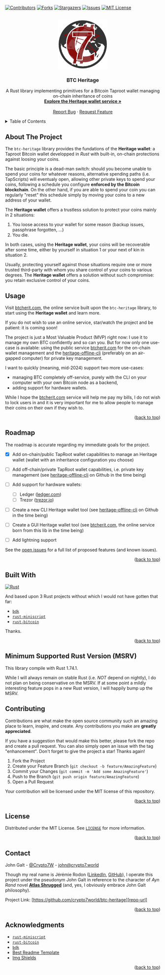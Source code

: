 <div id="top"></div>


<!-- PROJECT SHIELDS -->
<!--
*** I'm using markdown "reference style" links for readability.
*** Reference links are enclosed in brackets [ ] instead of parentheses ( ).
*** See the bottom of this document for the declaration of the reference variables
*** for contributors-url, forks-url, etc. This is an optional, concise syntax you may use.
*** https://www.markdownguide.org/basic-syntax/#reference-style-links
-->
[![Contributors][contributors-shield]][contributors-url]
[![Forks][forks-shield]][forks-url]
[![Stargazers][stars-shield]][stars-url]
[![Issues][issues-shield]][issues-url]
[![MIT License][license-shield]][license-url]


<!-- PROJECT LOGO -->
<br />
<div align="center">
  <a href="https://github.com/crypto7world/btc-heritage">
    <img src="images/logo.png" alt="Logo" width="160" height="160">
  </a>

  <h3 align="center">BTC Heritage</h3>

  <p align="center">
    A Rust library implementing primitives for a Bitcoin Taproot wallet managing on-chain inheritance of coins
    <br />
    <a href="https://btcherit.com"><strong>Explore the Heritage wallet service »</strong></a>
    <br />
    <br />
    <a href="https://github.com/crypto7world/btc-heritage/issues">Report Bug</a>
    ·
    <a href="https://github.com/crypto7world/btc-heritage/issues">Request Feature</a>
  </p>
</div>

<!-- TABLE OF CONTENTS -->
<details>
  <summary>Table of Contents</summary>
  <ol>
    <li><a href="#about-the-project">About The Project</a></li>
    <li><a href="#usage">Usage</a></li>
    <li><a href="#roadmap">Roadmap</a></li>
    <li><a href="#built-with">Built With</a></li>
    <li><a href="#minimum-supported-rust-version-msrv">Minimum Supported Rust Version (MSRV)</a></li>
    <li><a href="#contributing">Contributing</a></li>
    <li><a href="#license">License</a></li>
    <li><a href="#contact">Contact</a></li>
    <li><a href="#acknowledgments">Acknowledgments</a></li>
  </ol>
</details>

<!-- ABOUT THE PROJECT -->
## About The Project

The `btc-heritage` library provides the fundations of the **Heritage wallet**: a Taproot Bitcoin wallet developped in *Rust* with built-in, on-chain protections against loosing your coins.

The basic principle is a dead-man switch: should you become unable to spend your coins for whatever reasons, alternative spending paths (i.e. TapScripts) will eventualy open, allowing other private keys to spend your coins, following a schedule you configure **enforced by the Bitcoin blockchain**. On the other hand, if you are able to spend your coin you can regularly "reset" this schedule simply by moving your coins to a new address of your wallet.

The **Heritage wallet** offers a trustless solution to protect your coins mainly in 2 situations:

1. You loose access to your wallet for some reason (backup issues, passphrase forgotten, ...)
2. You die.

In both cases, using the **Heritage wallet**, your coins will be recoverable after some time, either by yourself in situation 1 or your next of kin in situation 2.

Usually, protecting yourself against those situations require one or more trusted third-party with whom you share control of your coins to various degrees. The **Heritage wallet** offers a solution without such compromise: you retain exclusive control of your coins.

## Usage
Visit [btcherit.com][heritage-wallet-service], the online service built upon the `btc-heritage` library, to start using the **Heritage wallet** and learn more.

If you do not wish to use an online service, star/watch the project and be patient: it is coming soon!

The project is just a Most Valuable Product (MVP) right now: I use it to manage my own BTC confidently and so can you. But for now only one use-case is available: using the public service [btcherit.com][heritage-wallet-service] for the on-chain wallet management and the [heritage-offline-cli][offline-cli-repo-url] (preferably on an air-gapped computer) for private key management.

I want to quickly (meaning, mid-2024) support two more use-cases:
- managing BTC completely off-service, purely with the CLI on your computer with your own Bitcoin node as a backend,
- adding support for hardware wallets.

While I hope the [btcherit.com][heritage-wallet-service] service will help me pay my bills, I do not wish to lock users in and it is very important for me to allow people to manage their coins on their own if they wish to.

<p align="right">(<a href="#top">back to top</a>)</p>

<!-- ROADMAP -->
## Roadmap

The roadmap is accurate regarding my immediate goals for the project.

- [x] Add on-chain/public TapRoot wallet capabilities to manage an Heritage wallet (wallet with an inheritance configuration you choose)
- [ ] Add off-chain/private TapRoot wallet capabilities, i.e. private key management (see [heritage-offline-cli][offline-cli-repo-url] on Github in the time being)
- [ ] Add support for hardware wallets:
  - [ ] Ledger ([ledger.com](https://www.ledger.com/))
  - [ ] Trezor ([trezor.io](https://trezor.io/))
- [ ] Create a new CLI Heritage wallet tool (see [heritage-offline-cli][offline-cli-repo-url] on Github in the time being)
- [ ] Create a GUI Heritage wallet tool (see [btcherit.com][heritage-wallet-service], the online service born from this lib in the time being)
- [ ] Add lightning support


See the [open issues](https://github.com/crypto7world/btc-heritage/issues) for a full list of proposed features (and known issues).

<p align="right">(<a href="#top">back to top</a>)</p>

## Built With

[![Rust][rust-shield]][rust-url]

And based upon 3 Rust projects without which I would not have gotten that far:

* [`bdk`]
* [`rust-miniscript`]
* [`rust-bitcoin`]

Thanks.

<p align="right">(<a href="#top">back to top</a>)</p>


## Minimum Supported Rust Version (MSRV)
This library compile with Rust 1.74.1.

While I will always remain on stable Rust (i.e. *NOT* depend on nightly), I do not plan on being conservative on the MSRV. If at some point a mildly interesting feature pops in a new Rust version, I will happily bump up the MSRV.


<!-- CONTRIBUTING -->
## Contributing

Contributions are what make the open source community such an amazing place to learn, inspire, and create. Any contributions you make are **greatly appreciated**.

If you have a suggestion that would make this better, please fork the repo and create a pull request. You can also simply open an issue with the tag "enhancement".
Don't forget to give the project a star! Thanks again!

1. Fork the Project
2. Create your Feature Branch (`git checkout -b feature/AmazingFeature`)
3. Commit your Changes (`git commit -m 'Add some AmazingFeature'`)
4. Push to the Branch (`git push origin feature/AmazingFeature`)
5. Open a Pull Request

Your contribution will be licensed under the MIT license of this repository.

<p align="right">(<a href="#top">back to top</a>)</p>

<!-- LICENSE -->
## License

Distributed under the MIT License. See [`LICENSE`][license-url] for more information.

<p align="right">(<a href="#top">back to top</a>)</p>

<!-- CONTACT -->
## Contact

John Galt - [@Crypto7W](https://twitter.com/Crypto7W) - john@crypto7.world

Though my real name is Jérémie Rodon ([LinkedIn][jr-linkedin-url], [GitHub][jr-github-url]), I operate this project under the pseudonym John Galt in reference to the character of *Ayn Rand* novel [**Atlas Shrugged**](https://www.amazon.com/Atlas-Shrugged-Ayn-Rand-ebook/dp/B003V8B5XO) (and, yes, I obviously embrace John Galt philosophy).

Project Link: [https://github.com/crypto7world/btc-heritage][repo-url]

<p align="right">(<a href="#top">back to top</a>)</p>

<!-- ACKNOWLEDGMENTS -->
## Acknowledgments

* [`rust-miniscript`]
* [`rust-bitcoin`]
* [`bdk`]
* [Best Readme Template](https://github.com/othneildrew/Best-README-Template)
* [Img Shields](https://shields.io)

<p align="right">(<a href="#top">back to top</a>)</p>


<!-- MARKDOWN LINKS & IMAGES -->
<!-- https://www.markdownguide.org/basic-syntax/#reference-style-links -->
[heritage-wallet-service]: https://btcherit.com
[repo-url]: https://github.com/crypto7world/btc-heritage
[offline-cli-repo-url]: https://github.com/crypto7world/heritage-offline-cli
[contributors-shield]: https://img.shields.io/github/contributors/crypto7world/btc-heritage.svg?style=for-the-badge
[contributors-url]: https://github.com/crypto7world/btc-heritage/graphs/contributors
[forks-shield]: https://img.shields.io/github/forks/crypto7world/btc-heritage.svg?style=for-the-badge
[forks-url]: https://github.com/crypto7world/btc-heritage/network/members
[stars-shield]: https://img.shields.io/github/stars/crypto7world/btc-heritage.svg?style=for-the-badge
[stars-url]: https://github.com/crypto7world/btc-heritage/stargazers
[issues-shield]: https://img.shields.io/github/issues/crypto7world/btc-heritage.svg?style=for-the-badge
[issues-url]: https://github.com/crypto7world/btc-heritage/issues
[license-shield]: https://img.shields.io/github/license/crypto7world/btc-heritage.svg?style=for-the-badge
[license-url]: https://github.com/crypto7world/btc-heritage/blob/master/LICENSE
[jr-linkedin-url]: https://linkedin.com/in/JeremieRodon
[jr-github-url]: https://github.com/JeremieRodon
[rust-shield]: https://img.shields.io/badge/Rust-000000?style=for-the-badge&logo=rust&logoColor=white
[rust-url]: https://https://www.rust-lang.org/ 
[`rust-miniscript`]: https://github.com/rust-bitcoin/rust-miniscript
[`rust-bitcoin`]: https://github.com/rust-bitcoin/rust-bitcoin
[`bdk`]: https://github.com/bitcoindevkit/bdk